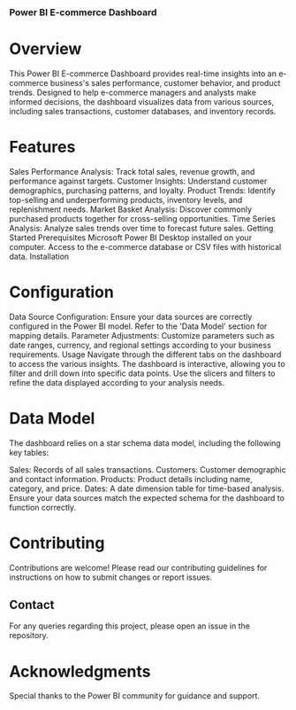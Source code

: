 

### Power BI E-commerce Dashboard
# Overview
This Power BI E-commerce Dashboard provides real-time insights into an e-commerce business's sales performance, customer behavior, and product trends. Designed to help e-commerce managers and analysts make informed decisions, the dashboard visualizes data from various sources, including sales transactions, customer databases, and inventory records.

# Features
Sales Performance Analysis: Track total sales, revenue growth, and performance against targets.
Customer Insights: Understand customer demographics, purchasing patterns, and loyalty.
Product Trends: Identify top-selling and underperforming products, inventory levels, and replenishment needs.
Market Basket Analysis: Discover commonly purchased products together for cross-selling opportunities.
Time Series Analysis: Analyze sales trends over time to forecast future sales.
Getting Started
Prerequisites
Microsoft Power BI Desktop installed on your computer.
Access to the e-commerce database or CSV files with historical data.
Installation

# Configuration
Data Source Configuration: Ensure your data sources are correctly configured in the Power BI model. Refer to the 'Data Model' section for mapping details.
Parameter Adjustments: Customize parameters such as date ranges, currency, and regional settings according to your business requirements.
Usage
Navigate through the different tabs on the dashboard to access the various insights. The dashboard is interactive, allowing you to filter and drill down into specific data points. Use the slicers and filters to refine the data displayed according to your analysis needs.

# Data Model
The dashboard relies on a star schema data model, including the following key tables:

Sales: Records of all sales transactions.
Customers: Customer demographic and contact information.
Products: Product details including name, category, and price.
Dates: A date dimension table for time-based analysis.
Ensure your data sources match the expected schema for the dashboard to function correctly.

# Contributing
Contributions are welcome! Please read our contributing guidelines for instructions on how to submit changes or report issues.

## Contact

For any queries regarding this project, please open an issue in the repository.

# Acknowledgments
Special thanks to the Power BI community for guidance and support.

